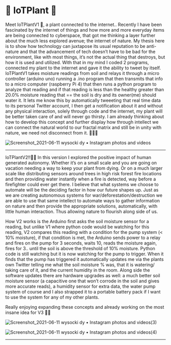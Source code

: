 # 🌱 IoTPlant 🌱


Meet IoTPlantV1 🌱, a plant connected to the internet.. Recently I have been fascinated by the internet of things and how more and more everyday items are being connected to cyberspace, that got me thinking a layer further about the much less explored avenue; the internet of nature. My thesis here is to show how technology can juxtapose its usual reputation to be anti-nature and that the advancement of tech doesn’t have to be bad for the environment, like with most things, it’s not the actual thing that destroys, but how it is used and utilized. With that in my mind I coded 2 programs, connected my plant to the internet and gave it the ability to tweet by itself. IoTPlantV1 takes moisture readings from soil and relays it through a micro controller (arduino uno) running a .ino program that then transmits that info to a micro computer (raspberry Pi 4) that then runs a python program to analyze that reading and if that reading is less than the healthy greater than 20.0% moisture reading that == the soil is dry and its owner(me) should water it. It lets me know this by automatically tweeeting that real time data to its personal Twitter account, I then get a notification about it and without any physical interaction, solely through code and the internet, my plant will be better taken care of and will never go thirsty. I am already thinking about how to develop this concept and further display how through intellect we can connect the natural world to our fractal matrix and still be in unity with nature, we need not disconnect from it. 📝💆‍♂️

![Screenshot_2021-06-11  wysocki dy • Instagram photos and videos](https://user-images.githubusercontent.com/76915554/121640469-42370180-ca8e-11eb-9dd7-5641143fef43.png)



------------------------------------------------------------------------------------------------------------------------------------------------------------------

IoTPlantV2!!🌱🤖 In this version I explored the positive impact of human generated autonomy. Whether it’s on a small scale and you are going on vacation needing a way to keep your plant from dying. Or on a much larger scale like distributing sensors around trees in high risk forest fire locations and then providing water instantly when a fire is detected, way before a firefighter could ever get there. I believe that what systems we choose to automate will be the deciding factor in how our future shapes up. Just as we are creating autonomous systems for war/deforestation/destruction we are able to use that same intellect to automate ways to gather information on nature and then provide the appropriate solutions, automatically, with little human interaction. Thus allowing nature to flourish along side of us.

How V2 works is the Arduino first asks the soil moisture sensor for a reading, but unlike V1 where python code would be watching for this reading, V2 compares this reading with a condition for the pump system (< 10% moisture), if that condition is met, the Arduino sends power to a relay and fires on the pump for 3 seconds, waits 10, reads the moisture again, fires for 3.. until the soil is above the threshold of 10% moisture. Python code is still watching but it is now watching for the pump to trigger. When it finds that the pump has triggered it automatically updates me via the plants own Twitter telling me what the soil moisture % was, that it is watering/ taking care of it, and the current humidity in the room. Along side the software updates there are hardware upgrades as well: a much better soil moisture sensor (a capacitive one that won’t corrode in the soil and gives more accurate reads), a humidity sensor for extra data, the water pump system of course and I also strapped it to a portable battery pack if I want to use the system for any of my other plants.

Really enjoying expanding these concepts and already working on the most insane idea for V3 🌱🌱

![Screenshot_2021-06-11  wysocki dy • Instagram photos and videos(3)](https://user-images.githubusercontent.com/76915554/121640616-6db9ec00-ca8e-11eb-8502-61aa54fd591c.png)

![Screenshot_2021-06-11  wysocki dy • Instagram photos and videos(4)](https://user-images.githubusercontent.com/76915554/121640672-832f1600-ca8e-11eb-8dfb-a75ad7320374.png)


-----------------------------------------------------------------------------------------------------------------------------------------------------------------



